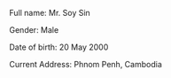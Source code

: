 Full name: Mr. Soy Sin

Gender:    Male

Date of birth: 20 May 2000

Current Address: Phnom Penh, Cambodia
